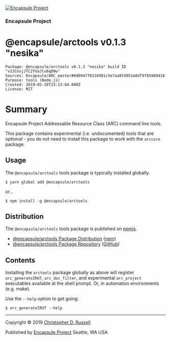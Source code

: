 [![Encapsule Project](https://encapsule.io/images/blue-burst-encapsule.io-icon-72x72.png "Encapsule Project")](https://encapsule.io)

### Encapsule Project

# @encapsule/arctools v0.1.3 "nesika"

```
Package: @encapsule/arctools v0.1.3 "nesika" build ID "v3JCnsjJTC2YVaJlu6q09w"
Sources: Encapsule/ARC_master#0d0947f0316981c5e7aa8fd951e8df9f85989418
Purpose: tools (Node.js)
Created: 2019-02-20T23:13:04.000Z
License: MIT
```

# Summary

Encapsule Project Addressable Resource Class (ARC) command line tools.

This package contains experimental (i.e. undocumented) tools that are _optional_ - you do not need to install this package to work with the `arccore` package.

## Usage

The `@encapsule/arctools` tools package is typically installed globally.

```
$ yarn global add @encapsule/arctools
```

or...


```
$ npm install -g @encapsule/arctools
```

## Distribution

The `@encapsule/arctools` tools package is published on [npmjs](https://npmjs.com).

- [@encapsule/arctools Package Distribution](https://npmjs.com/package/@encapsule/arctools/v/0.1.3) ([npm](https://www.npmjs.com/@encapsule))
- [@encapsule/arctools Package Repository](https://github.com/Encapsule/arctools) ([GitHub](https://github.com/Encapsule))

## Contents

Installing the `arctools` package globally as above will register `arc_generateIRUT`, `arc_doc_filter`, and experimental `arc_project` executables available at the shell prompt. Or, in automation environments (e.g. make).

Use the `--help` option to get going:

```
$ arc_generateIRUT --help
```

<hr>

Copyright &copy; 2019 [Christopher D. Russell](http://chrisrussell.net)

Published by [Encapsule Project](https://encapsule.io) Seattle, WA USA